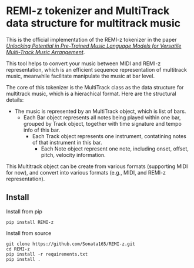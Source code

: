 # REMI-z tokenizer and MultiTrack data structure for multitrack music

This is the official implementation of the REMI-z tokenizer in the paper [*Unlocking Potential in Pre-Trained Music Language Models for Versatile Multi-Track Music Arrangement*](https://arxiv.org/abs/2408.15176).

This tool helps to convert your music between MIDI and REMI-z representation, which is an efficient sequence representation of multitrack music, meanwhile facilitate manipulate the music at bar level.

The core of this tokenizer is the MultiTrack class as the data structure for multitrack music, which is a hierachical format. Here are the structural details:
- The music is represented by an MultiTrack object, which is list of bars.
    - Each Bar object represents all notes being played within one bar, grouped by Track object, together with time signature and tempo info of this bar.
        - Each Track object represents one instrument, contatining notes of that instrument in this bar.
            - Each Note object represent one note, including onset, offset, pitch, velocity information.

This Multitrack object can be create from various formats (supporting MIDI for now), and convert into various formats (e.g., MIDI, and REMI-z representation).

## Install
Install from pip

    pip install REMI-z

Install from source

    git clone https://github.com/Sonata165/REMI-z.git
    cd REMI-z
    pip install -r requirements.txt
    pip install .
